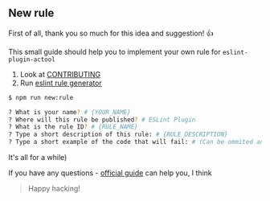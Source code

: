 ## New rule

First of all, thank you so much for this idea and suggestion! 👍

This small guide should help you to implement your own rule for `eslint-plugin-actool`

1. Look at [CONTRIBUTING](../CONTRIBUTING.md) 
2. Run [eslint rule generator](https://www.npmjs.com/package/generator-eslint#eslintrule)
```sh
$ npm run new:rule

? What is your name? # {YOUR_NAME}
? Where will this rule be published? # ESLint Plugin
? What is the rule ID? # {RULE_NAME}
? Type a short description of this rule: # {RULE_DESCRIPTION}
? Type a short example of the code that will fail: # (Can be ommited and specified later)
```

It's all for a while)

If you have any questions - [official guide](https://eslint.org/docs/developer-guide/working-with-plugins) can help you, I think

> Happy hacking!
